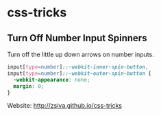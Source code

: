 # css-tricks

## Turn Off Number Input Spinners
Turn off the little up down arrows on number inputs.
```css
input[type=number]::-webkit-inner-spin-button,
input[type=number]::-webkit-outer-spin-button {
  -webkit-appearance: none;
  margin: 0;
}
```

Website: http://zsiva.github.io/css-tricks
